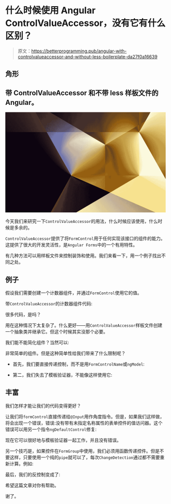 # 什么时候使用 Angular ControlValueAccessor，没有它有什么区别？

> 原文：<https://betterprogramming.pub/angular-with-controlvalueaccessor-and-without-less-boilerplate-da27f0a16639>

## 角形

## 带 ControlValueAccessor 和不带 less 样板文件的 Angular。

![](img/6c4d2c512a0869f9403b36d3d2432466.png)

今天我们来研究一下`ControlValueAccessor`的用法，什么时候应该使用，什么时候是多余的。

`ControlValueAccessor`提供了将`FormControl`用于任何实现该接口的组件的能力。这提供了很大的开发灵活性，是`Angular Forms`中的一个有用特性。

有几种方法可以用样板文件来控制装饰和使用。我们来看一下，用一个例子找出不同之处。

## 例子

假设我们需要创建一个计数器组件，并通过`FormControl`使用它的值。

带`ControlValueAccessor`的计数器组件代码:

很多代码，是吗？

用在这种情况下太复杂了。什么更好——用`ControlValueAccessor`样板文件创建一个抽象类并继承它。但这个时候其实没那个必要。

我们能不能简化组件？当然可以:

非常简单的组件。但是这种简单性给我们带来了什么限制呢？

*   首先，我们要直接传递控制，而不是用`FormControlName`或`ngModel`:

*   第二，我们失去了模板验证器，不能像这样使用它:

## 丰富

我们怎样才能让我们的代码变得更好？

让我们将`formControl`直接传递给`@Input`用作角度指令。但是，如果我们这样做，将会出现一个错误，错误:没有带有未指定名称属性的表单控件的值访问器。这个错误可以用另一个指令`ngDefaultControl`修复:

现在它可以很好地与模板验证器一起工作，并且没有错误。

另一个技巧是，如果控件在`FormGroup`中使用，我们必须用函数传递控件。但是不要这样，只要使用一个纯的`pipe`就可以了，每次`ChangeDetection`通过都不需要重新计算。例如:

最后，我们的反控制变成了:

希望这篇文章对你有帮助。

谢了。
